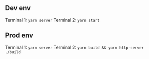 ## Dev env
Terminal 1: `yarn server`
Terminal 2: `yarn start`


## Prod env
Terminal 1: `yarn server`
Terminal 2: `yarn build && yarn http-server ./build`
